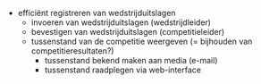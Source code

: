 * efficiënt registreren van wedstrijduitslagen
  + invoeren van wedstrijduitslagen (wedstrijdleider)
  + bevestigen van wedstrijduitslagen (competitieleider)
  + tussenstand van de competitie weergeven (= bijhouden van competitieresultaten?)
    - tussenstand bekend maken aan media (e-mail)
    - tussenstand raadplegen via web-interface

